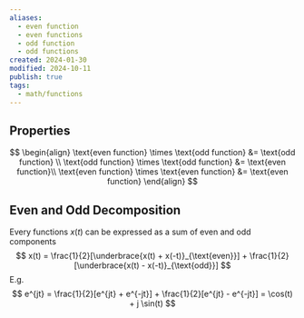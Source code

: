 ```yaml
---
aliases:
  - even function
  - even functions
  - odd function
  - odd functions
created: 2024-01-30
modified: 2024-10-11
publish: true
tags:
  - math/functions
---
```

## Properties
$$
\begin{align}
\text{even function} \times \text{odd function} &= \text{odd function} \\
\text{odd function} \times \text{odd function} &= \text{even function}\\
\text{even function} \times \text{even function} &= \text{even function}
\end{align}
$$

## Even and Odd Decomposition
Every functions $x(t)$ can be expressed as a sum of even and odd components
$$
x(t) = \frac{1}{2}[\underbrace{x(t) + x(-t)}_{\text{even}}] + \frac{1}{2}[\underbrace{x(t) - x(-t)}_{\text{odd}}]
$$
E.g.
$$
e^{jt} = \frac{1}{2}[e^{jt} + e^{-jt}] + \frac{1}{2}[e^{jt} - e^{-jt}] = \cos(t) + j \sin(t)
$$